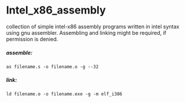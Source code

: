# Intel_x86_assembly
collection of simple intel-x86 assembly programs written in intel syntax using gnu assembler.
 Assembling and linking might be required, if permission is denied.
<br>
<h5>assemble:</h5>
<code>as filename.s -o filename.o -g --32</code>
<h5>link:</h5>
<code>ld filename.o -o filename.exe -g -m elf_i386</code>

